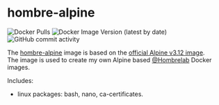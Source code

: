 # hombre-alpine
![Docker Pulls](https://img.shields.io/docker/pulls/hombrelab/hombre-alpine) ![Docker Image Version (latest by date)](https://img.shields.io/docker/v/hombrelab/hombre-alpine) ![GitHub commit activity](https://img.shields.io/github/last-commit/hombrelab/hombre-alpine)  

The [hombre-alpine](https://hub.docker.com/repository/docker/hombrelab/hombre-alpine) image is based on the [official Alpine v3.12 image](https://hub.docker.com/_/alpine).  
The image is used to create my own Alpine based [@Hombrelab](me@hombrelab.com) Docker images.  

Includes:
- linux packages: bash, nano, ca-certificates.